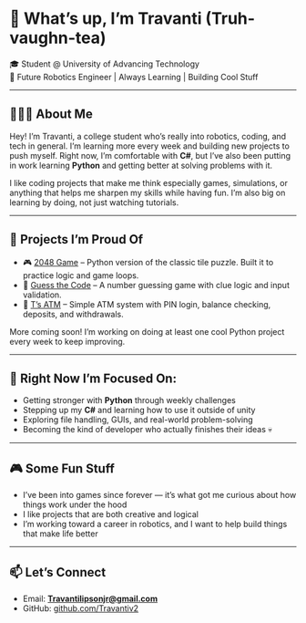 # 👋 What’s up, I’m Travanti (Truh-vaughn-tea)

🎓 Student @ University of Advancing Technology  
🤖 Future Robotics Engineer | Always Learning | Building Cool Stuff

---

## 👨🏽‍💻 About Me

Hey! I’m Travanti, a college student who’s really into robotics, coding, and tech in general. I’m learning more every week and building new projects to push myself. Right now, I’m comfortable with **C#**, but I’ve also been putting in work learning **Python** and getting better at solving problems with it.

I like coding projects that make me think especially games, simulations, or anything that helps me sharpen my skills while having fun. I’m also big on learning by doing, not just watching tutorials.

---

## 🚀 Projects I’m Proud Of

- 🎮 [2048 Game](https://github.com/Travantiv2/2048) – Python version of the classic tile puzzle. Built it to practice logic and game loops.
- 🔢 [Guess the Code](https://github.com/Travantiv2/Guess-the-Code) – A number guessing game with clue logic and input validation. 
- 💸 [T’s ATM](https://github.com/Travantiv2/T-sATM) – Simple ATM system with PIN login, balance checking, deposits, and withdrawals.

More coming soon! I’m working on doing at least one cool Python project every week to keep improving.

---

## 🔧 Right Now I’m Focused On:

- Getting stronger with **Python** through weekly challenges
- Stepping up my **C#** and learning how to use it outside of unity
- Exploring file handling, GUIs, and real-world problem-solving
- Becoming the kind of developer who actually finishes their ideas 💀

---

## 🎮 Some Fun Stuff

- I’ve been into games since forever — it’s what got me curious about how things work under the hood
- I like projects that are both creative and logical
- I’m working toward a career in robotics, and I want to help build things that make life better

---

## 📫 Let’s Connect

- Email: **Travantilipsonjr@gmail.com**  
- GitHub: [github.com/Travantiv2](https://github.com/Travantiv2)
